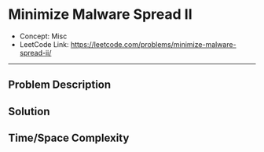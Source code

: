 # Minimize Malware Spread II

- Concept: Misc
- LeetCode Link: https://leetcode.com/problems/minimize-malware-spread-ii/

---

## Problem Description

## Solution

## Time/Space Complexity


